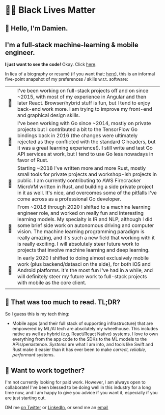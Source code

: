 # ✊🏾 Black Lives Matter

## 👋 Hello, I'm Damien.


## I'm a full-stack machine-learning & mobile engineer.

**I just want to see the code!** Okay. Click [here][4].

In lieu of a biography or resumé (if you want that: [here][1]), this is an informal five-point snapshot of my preferences / skills w.r.t. software:

| | |
| -| -|
| <font size="+2">🧱</font> |I've been working on full-stack projects off and on since ~2015, with most of my experience in Angular and then later React. Browser/hybrid stuff is fun, but I tend to enjoy back-end work more. I am trying to improve my front-end and graphical design skills.|
| <font size="+2">🐹</font> |I've been working with Go since ~2014, mostly on private projects but I contributed a bit to the TensorFlow Go bindings back in 2016 (the changes were ultimately rejected as they conflicted with the standard C headers, but it was a great learning experience!). I still write and test Go API services at work, but I tend to use Go less nowadays in favor of Rust.|
| <font size="+2">🦀</font>|Starting ~2018 I've written more and more Rust, mostly small tools for private projects and workshop-ish projects in public. I am currently contributing to AWS Firecracker MicroVM written in Rust, and building a side private project in it as well. It's nice, and overcomes some of the pitfalls I've come across as a professional Go developer.|
| <font size="+2">🧠</font> |From ~2018 through 2020 I shifted to a machine learning engineer role, and worked on really fun and interesting learning models. My specialty is IR and NLP, although I did some brief side work on autonomous driving and computer vision. The machine learning programming paradigm is really amazing, and it's such a new field that working with it is really exciting. I will absolutely steer future work to projects that involve machine learning and deep learning.|
| <font size="+2">📱</font>|In early 2020 I shifted to doing almost exclusively mobile work (plus backend/datasci on the side), for both iOS and Android platforms. It's the most fun I've had in a while, and will definitely steer my future work to full-stack projects with mobile as the core client.|
||

## 🤔 That was too much to read. TL;DR?

So I guess this is my tech thing: 
- Mobile apps (and their full stack of supporting infrastructure) that are empowered by ML/AI tech are absolutely my wheelhouse. This includes native as well as hybrid (e.g. React/React Native) systems. I love to own everything from the app code to the SDKs to the ML models to the APIs/persistence. _Systems_ are what I am into, and tools like Swift and Rust make it easier than it has ever been to make _correct, reliable, performant_ systems.


## 🤝 Want to work together?

I'm not currently looking for paid work. However, I am always open to collaborate! I've been blessed to be doing well in this industry for a long time now, and I am happy to give you advice if you want it, especially if you are just starting out. 

DM me [on Twitter][2] or [LinkedIn][1], or send me an [email][3]


[1]: https://linkedin.com/in/damienstanton
[2]: https://twitter.com/damienstanton
[3]: mailto:damien@damienstanton.com
[4]: https://github.com/damienstanton?tab=repositories&q=&type=public&language=
